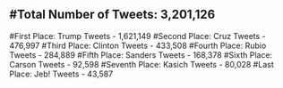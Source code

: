 #Total Number of Tweets: 3,201,126 
---
#First Place: Trump Tweets - 1,621,149
#Second Place: Cruz Tweets - 476,997
#Third Place: Clinton Tweets - 433,508
#Fourth Place: Rubio Tweets - 284,889
#Fifth Place: Sanders Tweets - 168,378
#Sixth Place: Carson Tweets - 92,598
#Seventh Place: Kasich Tweets - 80,028
#Last Place: Jeb! Tweets - 43,587
